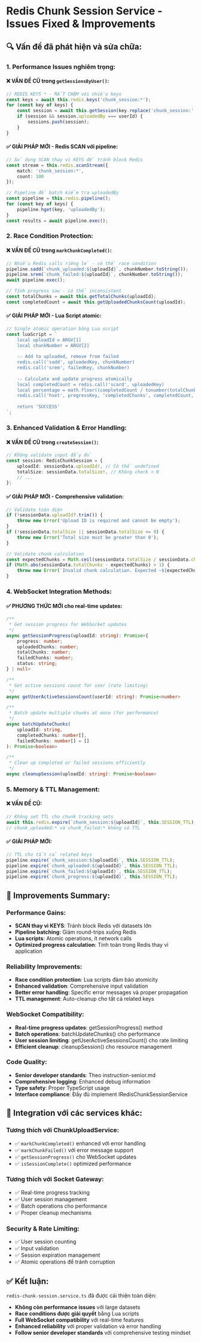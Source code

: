 # Redis Chunk Session Service - Issues Fixed & Improvements

## 🔍 **Vấn đề đã phát hiện và sửa chữa:**

### **1. Performance Issues nghiêm trọng:**

#### **❌ VẤN ĐỀ CŨ trong `getSessionsByUser()`:**
```typescript
// REDIS KEYS * - RẤT CHẬM với nhiều keys
const keys = await this.redis.keys('chunk_session:*');
for (const key of keys) {
    const session = await this.getSession(key.replace('chunk_session:', ''));
    if (session && session.uploadedBy === userId) {
        sessions.push(session);
    }
}
```

#### **✅ GIẢI PHÁP MỚI - Redis SCAN với pipeline:**
```typescript
// Sử dụng SCAN thay vì KEYS để tránh block Redis
const stream = this.redis.scanStream({
    match: 'chunk_session:*',
    count: 100
});

// Pipeline để batch kiểm tra uploadedBy
const pipeline = this.redis.pipeline();
for (const key of keys) {
    pipeline.hget(key, 'uploadedBy');
}
const results = await pipeline.exec();
```

### **2. Race Condition Protection:**

#### **❌ VẤN ĐỀ CŨ trong `markChunkCompleted()`:**
```typescript
// Nhiều Redis calls riêng lẻ - có thể race condition
pipeline.sadd(`chunk_uploaded:${uploadId}`, chunkNumber.toString());
pipeline.srem(`chunk_failed:${uploadId}`, chunkNumber.toString());
await pipeline.exec();

// Tính progress sau - có thể inconsistent
const totalChunks = await this.getTotalChunks(uploadId);
const completedCount = await this.getUploadedChunksCount(uploadId);
```

#### **✅ GIẢI PHÁP MỚI - Lua Script atomic:**
```typescript
// Single atomic operation bằng Lua script
const luaScript = `
    local uploadId = ARGV[1]
    local chunkNumber = ARGV[2]
    
    -- Add to uploaded, remove from failed
    redis.call('sadd', uploadedKey, chunkNumber)
    redis.call('srem', failedKey, chunkNumber)
    
    -- Calculate and update progress atomically
    local completedCount = redis.call('scard', uploadedKey)
    local percentage = math.floor((completedCount / tonumber(totalChunks)) * 100)
    redis.call('hset', progressKey, 'completedChunks', completedCount, 'percentage', percentage)
    
    return 'SUCCESS'
`;
```

### **3. Enhanced Validation & Error Handling:**

#### **❌ VẤN ĐỀ CŨ trong `createSession()`:**
```typescript
// Không validate input đầy đủ
const session: RedisChunkSession = {
    uploadId: sessionData.uploadId!, // Có thể undefined
    totalSize: sessionData.totalSize!, // Không check > 0
    // ... 
};
```

#### **✅ GIẢI PHÁP MỚI - Comprehensive validation:**
```typescript
// Validate toàn diện
if (!sessionData.uploadId?.trim()) {
    throw new Error('Upload ID is required and cannot be empty');
}
if (!sessionData.totalSize || sessionData.totalSize <= 0) {
    throw new Error('Total size must be greater than 0');
}

// Validate chunk calculation
const expectedChunks = Math.ceil(sessionData.totalSize / sessionData.chunkSize);
if (Math.abs(sessionData.totalChunks - expectedChunks) > 1) {
    throw new Error(`Invalid chunk calculation. Expected ~${expectedChunks} chunks, got ${sessionData.totalChunks}`);
}
```

### **4. WebSocket Integration Methods:**

#### **✅ PHƯƠNG THỨC MỚI cho real-time updates:**

```typescript
/**
 * Get session progress for WebSocket updates
 */
async getSessionProgress(uploadId: string): Promise<{
    progress: number;
    uploadedChunks: number;
    totalChunks: number;
    failedChunks: number;
    status: string;
} | null>

/**
 * Get active sessions count for user (rate limiting)
 */
async getUserActiveSessionsCount(userId: string): Promise<number>

/**
 * Batch update multiple chunks at once (for performance)
 */
async batchUpdateChunks(
    uploadId: string, 
    completedChunks: number[], 
    failedChunks: number[] = []
): Promise<boolean>

/**
 * Clean up completed or failed sessions efficiently
 */
async cleanupSession(uploadId: string): Promise<boolean>
```

### **5. Memory & TTL Management:**

#### **❌ VẤN ĐỀ CŨ:**
```typescript
// Không set TTL cho chunk tracking sets
await this.redis.expire(`chunk_session:${uploadId}`, this.SESSION_TTL);
// chunk_uploaded:* và chunk_failed:* không có TTL
```

#### **✅ GIẢI PHÁP MỚI:**
```typescript
// TTL cho tất cả related keys
pipeline.expire(`chunk_session:${uploadId}`, this.SESSION_TTL);
pipeline.expire(`chunk_uploaded:${uploadId}`, this.SESSION_TTL);
pipeline.expire(`chunk_failed:${uploadId}`, this.SESSION_TTL);
pipeline.expire(`chunk_progress:${uploadId}`, this.SESSION_TTL);
```

## 🚀 **Improvements Summary:**

### **Performance Gains:**
- **SCAN thay vì KEYS**: Tránh block Redis với datasets lớn
- **Pipeline batching**: Giảm round-trips xuống Redis
- **Lua scripts**: Atomic operations, ít network calls
- **Optimized progress calculation**: Tính toán trong Redis thay vì application

### **Reliability Improvements:**
- **Race condition protection**: Lua scripts đảm bảo atomicity
- **Enhanced validation**: Comprehensive input validation
- **Better error handling**: Specific error messages và proper propagation
- **TTL management**: Auto-cleanup cho tất cả related keys

### **WebSocket Compatibility:**
- **Real-time progress updates**: getSessionProgress() method
- **Batch operations**: batchUpdateChunks() cho performance
- **User session limiting**: getUserActiveSessionsCount() cho rate limiting
- **Efficient cleanup**: cleanupSession() cho resource management

### **Code Quality:**
- **Senior developer standards**: Theo instruction-senior.md
- **Comprehensive logging**: Enhanced debug information
- **Type safety**: Proper TypeScript usage
- **Interface compliance**: Đầy đủ implement IRedisChunkSessionService

## 🔗 **Integration với các services khác:**

### **Tương thích với ChunkUploadService:**
- ✅ `markChunkCompleted()` enhanced với error handling
- ✅ `markChunkFailed()` với error message support
- ✅ `getSessionProgress()` cho WebSocket updates
- ✅ `isSessionComplete()` optimized performance

### **Tương thích với Socket Gateway:**
- ✅ Real-time progress tracking
- ✅ User session management
- ✅ Batch operations cho performance
- ✅ Proper cleanup mechanisms

### **Security & Rate Limiting:**
- ✅ User session counting
- ✅ Input validation
- ✅ Session expiration management
- ✅ Atomic operations để tránh corruption

## ✅ **Kết luận:**
`redis-chunk-session.service.ts` đã được cải thiện toàn diện:
- **Không còn performance issues** với large datasets
- **Race conditions được giải quyết** bằng Lua scripts
- **Full WebSocket compatibility** với real-time features
- **Enhanced reliability** với proper validation và error handling
- **Follow senior developer standards** với comprehensive testing mindset
